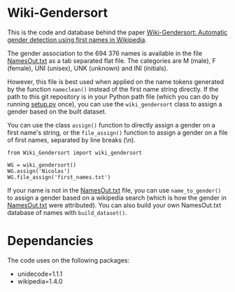 # Wiki-Gendersort

This is the code and database behind the paper [Wiki-Gendersort: Automatic gender detection using first names in Wikipedia](https://osf.io/preprints/socarxiv/ezw7p/).

The gender association to the 694 376 names is available in the file [NamesOut.txt](https://github.com/nicolasberube/Wiki-Gendersort/blob/master/NamesOut.txt) as a tab separated flat file. The categories are M (male), F (female), UNI (unisex), UNK (unknown) and INI (initials).

However, this file is best used when applied on the name tokens generated by the function ```nameclean()``` instead of the first name string directly. If the path to this git repository is in your Python path file (which you can do by running [setup.py](https://github.com/nicolasberube/Wiki-Gendersort/blob/master/setup.py) once), you can use the ```wiki_gendersort``` class to assign a gender based on the built dataset.

You can use the class ```assign()``` function to directly assign a gender on a first name's string, or the ```file_assign()``` function to assign a gender on a file of first names, separated by line breaks (\n).

```
from Wiki_Gendersort import wiki_gendersort

WG = wiki_gendersort()
WG.assign('Nicolas')
WG.file_assign('first_names.txt')
```

If your name is not in the [NamesOut.txt](https://github.com/nicolasberube/Wiki-Gendersort/blob/master/NamesOut.txt) file, you can use ```name_to_gender()``` to assign a gender based on a wikipedia search (which is how the gender in [NamesOut.txt](https://github.com/nicolasberube/Wiki-Gendersort/blob/master/NamesOut.txt) were attributed). You can also build your own NamesOut.txt database of names with ```build_dataset()```.

# Dependancies

The code uses on the following packages:
- unidecode=1.1.1
- wikipedia=1.4.0
